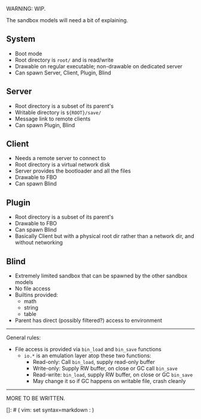 WARNING: WIP.

The sandbox models will need a bit of explaining.

System 
------

* Boot mode
* Root directory is `root/` and is read/write
* Drawable on regular executable; non-drawable on dedicated server
* Can spawn Server, Client, Plugin, Blind

Server
------

* Root directory is a subset of its parent's
* Writable directory is `${ROOT}/save/`
* Message link to remote clients
* Can spawn Plugin, Blind

Client
------

* Needs a remote server to connect to
* Root directory is a virtual network disk
* Server provides the bootloader and all the files
* Drawable to FBO
* Can spawn Blind

Plugin
------

* Root directory is a subset of its parent's
* Drawable to FBO
* Can spawn Blind
* Basically Client but with a physical root dir rather than a network dir, and without networking

Blind
-----

* Extremely limited sandbox that can be spawned by the other sandbox models
* No file access
* Builtins provided:
  * math
  * string
  * table
* Parent has direct (possibly filtered?) access to environment

-------------------------------------------------------------------------------

General rules:

* File access is provided via `bin_load` and `bin_save` functions
  * `io.*` is an emulation layer atop these two functions:
    * Read-only: Call `bin_load`, supply read-only buffer
    * Write-only: Supply RW buffer, on close or GC call `bin_save`
    * Read-write: `bin_load`, supply RW buffer, on close or GC `bin_save`
    * May change it so if GC happens on writable file, crash cleanly

-------------------------------------------------------------------------------

MORE TO BE WRITTEN.

[]: # ( vim: set syntax=markdown : )

